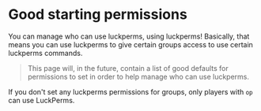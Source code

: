 # Good starting permissions

You can manage who can use luckperms, using luckperms! Basically, that means you
can use luckperms to give certain groups access to use certain luckperms
commands.

> This page will, in the future, contain a list of good defaults for permissions
  to set in order to help manage who can use luckperms.

If you don't set any luckperms permissions for groups, only players with `op`
can use LuckPerms.

